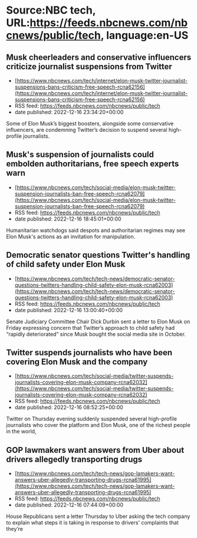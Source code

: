 # Source:NBC tech, URL:https://feeds.nbcnews.com/nbcnews/public/tech, language:en-US

## Musk cheerleaders and conservative influencers criticize journalist suspensions from Twitter
 - [https://www.nbcnews.com/tech/internet/elon-musk-twitter-journalist-suspensions-bans-criticism-free-speech-rcna62156](https://www.nbcnews.com/tech/internet/elon-musk-twitter-journalist-suspensions-bans-criticism-free-speech-rcna62156)
 - RSS feed: https://feeds.nbcnews.com/nbcnews/public/tech
 - date published: 2022-12-16 23:34:20+00:00

Some of Elon Musk’s biggest boosters, alongside some conservative influencers, are condemning Twitter’s decision to suspend several high-profile journalists.

## Musk's suspension of journalists could embolden authoritarians, free speech experts warn
 - [https://www.nbcnews.com/tech/social-media/elon-musk-twitter-suspension-journalists-ban-free-speech-rcna62079](https://www.nbcnews.com/tech/social-media/elon-musk-twitter-suspension-journalists-ban-free-speech-rcna62079)
 - RSS feed: https://feeds.nbcnews.com/nbcnews/public/tech
 - date published: 2022-12-16 18:45:01+00:00

Humanitarian watchdogs said despots and authoritarian regimes may see Elon Musk's actions as an invitation for manipulation.

## Democratic senator questions Twitter's handling of child safety under Elon Musk
 - [https://www.nbcnews.com/tech/tech-news/democratic-senator-questions-twitters-handling-child-safety-elon-musk-rcna62003](https://www.nbcnews.com/tech/tech-news/democratic-senator-questions-twitters-handling-child-safety-elon-musk-rcna62003)
 - RSS feed: https://feeds.nbcnews.com/nbcnews/public/tech
 - date published: 2022-12-16 13:00:40+00:00

Senate Judiciary Committee Chair Dick Durbin sent a letter to Elon Musk on Friday expressing concern that Twitter’s approach to child safety had “rapidly deteriorated” since Musk bought the social media site in October.

## Twitter suspends journalists who have been covering Elon Musk and the company
 - [https://www.nbcnews.com/tech/social-media/twitter-suspends-journalists-covering-elon-musk-company-rcna62032](https://www.nbcnews.com/tech/social-media/twitter-suspends-journalists-covering-elon-musk-company-rcna62032)
 - RSS feed: https://feeds.nbcnews.com/nbcnews/public/tech
 - date published: 2022-12-16 08:52:25+00:00

Twitter on Thursday evening suddenly suspended several high-profile journalists who cover the platform and Elon Musk, one of the richest people in the world,

## GOP lawmakers want answers from Uber about drivers allegedly transporting drugs
 - [https://www.nbcnews.com/tech/tech-news/gop-lamakers-want-answers-uber-allegedly-transporting-drugs-rcna61995](https://www.nbcnews.com/tech/tech-news/gop-lamakers-want-answers-uber-allegedly-transporting-drugs-rcna61995)
 - RSS feed: https://feeds.nbcnews.com/nbcnews/public/tech
 - date published: 2022-12-16 07:44:09+00:00

House Republicans sent a letter Thursday to Uber asking the tech company to explain what steps it is taking in response to drivers' complaints that they’re

